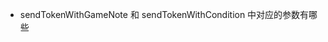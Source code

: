 - sendTokenWithGameNote 和 sendTokenWithCondition 中对应的参数有哪些
<!--stackedit_data:
eyJoaXN0b3J5IjpbMTI3NDI0NzZdfQ==
-->